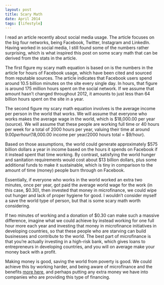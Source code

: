 ```yaml
---
layout: post
title: Scary Math
date: April 2014
tags: [lifestyle]
---
```

I read an article recently about social media usage. The article focuses on the big four networks, being Facebook, Twitter, Instagram and LinkedIn. Having worked in social media, I still found some of the numbers rather surprising, which is what inspired this post on some scary math that can be derived from the stats in the article.

The first figure my scary math equation is based on is the numbers in the article for hours of Facebook usage, which have been cited and sourced from reputable sources. The article indicates that Facebook users spend around 10.5 billion minutes on the site every single day. In hours, that figure is around 175 million hours spent on the social network. If we assume that amount hasn’t changed throughout 2012, it amounts to just less than 64 billion hours spent on the site in a year.

The second figure my scary math equation involves is the average income per person in the world that works. We will assume that everyone who works makes the average wage in the world, which is $18,000.00 per year (source). We will assume that these people are working full time or 40 hours per week for a total of 2000 hours per year, valuing their time at around $9.00 per hour ($18,000.00 income per year/2000 hours total = $9/hour).

Based on those assumptions, the world could generate approximately $575 billion dollars a year in income based on the hours it spends on Facebook if it instead spent that time working. By contrast, satisfying the world hunger and sanitation requirements would cost about $13 billion dollars, plus some additional funds to make it sustainable, which is tiny in comparison to the amount of time (money) people burn through on Facebook.

Essentially, if everyone who works in the world worked an extra two minutes, once per year, got paid the average world wage for the work (in this case, $0.30), then invested that money in microfinance, we could wipe out hunger and lack of proper hygiene for good. I wouldn’t consider myself a save the world type of person, but that is some scary math worth considering.

If two minutes of working and a donation of $0.30 can make such a massive difference, imagine what we could achieve by instead working for one full hour more each year and investing that money in microfinance initiatives in developing countries, so that these people who are starving can build businesses and contribute to the world. The best part of microfinance is that you’re actually investing in a high-risk bank, which gives loans to entrepreneurs in developing countries, and you will on average make your money back with a profit.

Making money is good, saving the world from poverty is good. We could achieve this by working harder, and being aware of microfinance and the benefits [more here](https://en.wikipedia.org/wiki/Microfinance), and perhaps putting any extra money we have into companies who are providing this type of financing.
